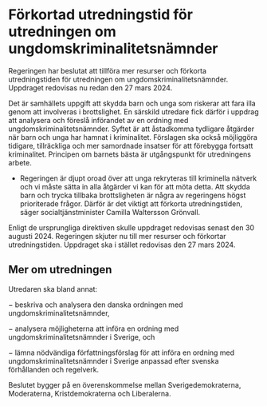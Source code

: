 # Förkortad utredningstid för utredningen om ungdomskriminalitetsnämnder

Regeringen har beslutat att tillföra mer resurser och förkorta utredningstiden för utredningen om ungdomskriminalitetsnämnder. Uppdraget redovisas nu redan den 27 mars 2024.

Det är samhällets uppgift att skydda barn och unga som riskerar att fara illa genom att involveras i brottslighet. En särskild utredare fick därför i uppdrag att analysera och föreslå införandet av en ordning med ungdomskriminalitetsnämnder. Syftet är att åstadkomma tydligare åtgärder när barn och unga har hamnat i kriminalitet. Förslagen ska också möjliggöra tidigare, tillräckliga och mer samordnade insatser för att förebygga fortsatt kriminalitet. Principen om barnets bästa är utgångspunkt för utredningens arbete.

- Regeringen är djupt oroad över att unga rekryteras till kriminella nätverk och vi måste sätta in alla åtgärder vi kan för att möta detta. Att skydda barn och trycka tillbaka brottsligheten är några av regeringens högst prioriterade frågor. Därför är det viktigt att förkorta utredningstiden, säger socialtjänstminister Camilla Waltersson Grönvall.

Enligt de ursprungliga direktiven skulle uppdraget redovisas senast den 30 augusti 2024. Regeringen skjuter nu till mer resurser och förkortar utredningstiden. Uppdraget ska i stället redovisas den 27 mars 2024.

## Mer om utredningen

Utredaren ska bland annat:

− beskriva och analysera den danska ordningen med ungdomskriminalitetsnämnder,

− analysera möjligheterna att införa en ordning med ungdomskriminalitetsnämnder i Sverige, och

− lämna nödvändiga författningsförslag för att införa en ordning med ungdomskriminalitetsnämnder i Sverige anpassad efter svenska förhållanden och regelverk.

Beslutet bygger på en överenskommelse mellan Sverigedemokraterna, Moderaterna, Kristdemokraterna och Liberalerna.
